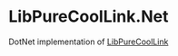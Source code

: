 # LibPureCoolLink.Net
DotNet implementation of [LibPureCoolLink](https://github.com/CharlesBlonde/libpurecoollink)
